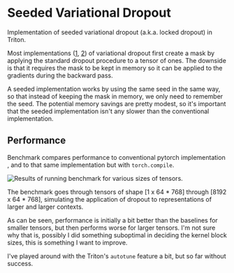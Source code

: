 # Seeded Variational Dropout

Implementation of seeded variational dropout (a.k.a. locked dropout) in Triton.

Most implementations ([1](https://github.com/allenai/allennlp/blob/main/allennlp/modules/input_variational_dropout.py), [2](https://github.com/s-nlp/certain-transformer/blob/main/src/ue4nlp/dropout_mc.py)) of variational dropout first create a mask by applying the standard dropout procedure to a tensor of ones.
The downside is that it requires the mask to be kept in memory so it can be applied to the gradients during the backward pass.

A seeded implementation works by using the same seed in the same way, so that instead of keeping the mask in memory, we only need to remember the seed.
The potential memory savings are pretty modest, so it's important that the seeded implementation isn't any slower than the conventional implementation.

## Performance
Benchmark compares performance to conventional pytorch implementation , and to that same implementation but with `torch.compile`.

![Results of running benchmark for various sizes of tensors.](https://github.com/sfschouten/seeded-variational-dropout/blob/main/Figure_1.png)

The benchmark goes through tensors of shape [1 x 64 * 768] through [8192 x 64 * 768], simulating the application of dropout to representations of larger and larger contexts.

As can be seen, performance is initially a bit better than the baselines for smaller tensors, but then performs worse for larger tensors.
I'm not sure why that is, possibly I did something suboptimal in deciding the kernel block sizes, this is something I want to improve.

I've played around with the Triton's `autotune` feature a bit, but so far without success.


